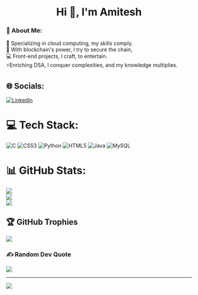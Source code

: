 <h1 align="center">Hi 👋, I'm Amitesh</h1>

### 💫 About Me:
🔭 Specializing in cloud computing, my skills comply.<br>🌱 With blockchain's power, I try to secure the chain,<br>💻 Front-end projects, I craft, to entertain.<br>⚡Enriching DSA, I conquer complexities, and my knowledge multiplies.


## 🌐 Socials:
[![LinkedIn](https://img.shields.io/badge/LinkedIn-%230077B5.svg?logo=linkedin&logoColor=white)](https://www.linkedin.com/in/amitesh1407/) 

# 💻 Tech Stack:
![C](https://img.shields.io/badge/c-%2300599C.svg?style=for-the-badge&logo=c&logoColor=white) ![CSS3](https://img.shields.io/badge/css3-%231572B6.svg?style=for-the-badge&logo=css3&logoColor=white) ![Python](https://img.shields.io/badge/python-3670A0?style=for-the-badge&logo=python&logoColor=ffdd54) ![HTML5](https://img.shields.io/badge/html5-%23E34F26.svg?style=for-the-badge&logo=html5&logoColor=white) ![Java](https://img.shields.io/badge/java-%23ED8B00.svg?style=for-the-badge&logo=java&logoColor=white) ![MySQL](https://img.shields.io/badge/mysql-%2300f.svg?style=for-the-badge&logo=mysql&logoColor=white)
# 📊 GitHub Stats:
![](https://github-readme-stats.vercel.app/api?username=Coder1407&theme=dark&hide_border=false&include_all_commits=true&count_private=true)<br/>
![](https://github-readme-streak-stats.herokuapp.com/?user=Coder1407&theme=dark&hide_border=false)<br/>
![](https://github-readme-stats.vercel.app/api/top-langs/?username=Coder1407&theme=dark&hide_border=false&include_all_commits=true&count_private=true&layout=compact)

## 🏆 GitHub Trophies
![](https://github-profile-trophy.vercel.app/?username=Coder1407&theme=radical&no-frame=false&no-bg=true&margin-w=4)

### ✍️ Random Dev Quote
![](https://quotes-github-readme.vercel.app/api?type=horizontal&theme=radical)

---
[![](https://visitcount.itsvg.in/api?id=Coder1407&icon=0&color=0)](https://visitcount.itsvg.in)

<!-- Proudly created with GPRM ( https://gprm.itsvg.in ) -->
